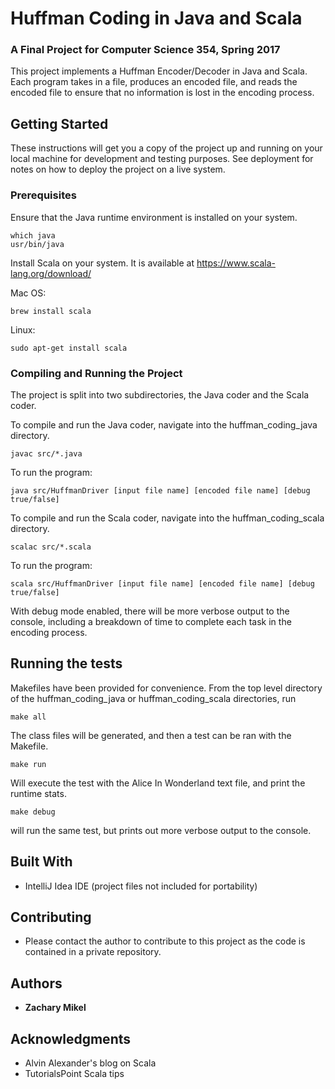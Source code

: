 # Huffman Coding in Java and Scala
### A Final Project for Computer Science 354, Spring 2017

This project implements a Huffman Encoder/Decoder in Java and Scala. Each program
takes in a file, produces an encoded file, and reads the encoded file to ensure
that no information is lost in the encoding process.

## Getting Started

These instructions will get you a copy of the project up and running on your local machine for development and testing purposes. See deployment for notes on how to deploy the project on a live system.

### Prerequisites

Ensure that the Java runtime environment is installed on your system.
```
which java
usr/bin/java
```

Install Scala on your system. It is available at https://www.scala-lang.org/download/

Mac OS:
```
brew install scala
```

Linux:
```
sudo apt-get install scala
```

### Compiling and Running the Project

The project is split into two subdirectories, the Java coder and the Scala coder.

To compile and run the Java coder, navigate into the huffman_coding_java directory.
```
javac src/*.java
```
To run the program:
```
java src/HuffmanDriver [input file name] [encoded file name] [debug true/false]
```

To compile and run the Scala coder, navigate into the huffman_coding_scala directory.
```
scalac src/*.scala
```
To run the program:
```
scala src/HuffmanDriver [input file name] [encoded file name] [debug true/false]
```
With debug mode enabled, there will be more verbose output to the console, including
a breakdown of time to complete each task in the encoding process.

## Running the tests

Makefiles have been provided for convenience. From the top level directory of the
huffman_coding_java or huffman_coding_scala directories, run

```
make all
```

The class files will be generated, and then a test can be ran with the Makefile.

```
make run
```
Will execute the test with the Alice In Wonderland text file, and print the
runtime stats.

```
make debug
```
will run the same test, but prints out more verbose output to the console.

## Built With

* IntelliJ Idea IDE (project files not included for portability)

## Contributing

* Please contact the author to contribute to this project as the code is contained
in a private repository.

## Authors

* **Zachary Mikel**

## Acknowledgments
* Alvin Alexander's blog on Scala
* TutorialsPoint Scala tips
